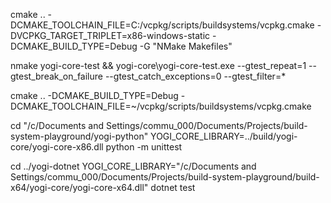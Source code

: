 cmake .. -DCMAKE_TOOLCHAIN_FILE=C:/vcpkg/scripts/buildsystems/vcpkg.cmake -DVCPKG_TARGET_TRIPLET=x86-windows-static -DCMAKE_BUILD_TYPE=Debug -G "NMake Makefiles"

nmake yogi-core-test && yogi-core\yogi-core-test.exe --gtest_repeat=1 --gtest_break_on_failure --gtest_catch_exceptions=0 --gtest_filter=*

cmake .. -DCMAKE_BUILD_TYPE=Debug  -DCMAKE_TOOLCHAIN_FILE=~/vcpkg/scripts/buildsystems/vcpkg.cmake

cd "/c/Documents and Settings/commu_000/Documents/Projects/build-system-playground/yogi-python"
YOGI_CORE_LIBRARY=../build/yogi-core/yogi-core-x86.dll python -m unittest

cd ../yogi-dotnet
YOGI_CORE_LIBRARY="/c/Documents and Settings/commu_000/Documents/Projects/build-system-playground/build-x64/yogi-core/yogi-core-x64.dll" dotnet test
